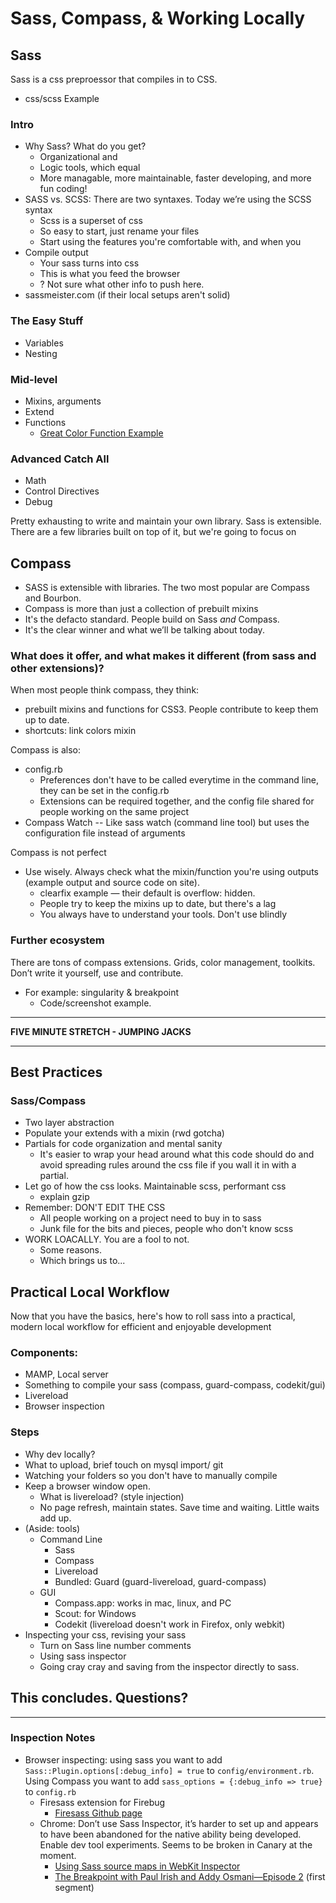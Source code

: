 # Sass, Compass, & Working Locally

## Sass

Sass is a css preproessor that compiles in to CSS.

-  css/scss Example

### Intro

-  Why Sass? What do you get?
    - Organizational and
    - Logic tools, which equal
    - More managable, more maintainable, faster developing, and more fun coding!
-  SASS vs. SCSS: There are two syntaxes. Today we’re using the SCSS syntax
    - Scss is a superset of css
    - So easy to start, just rename your files
    - Start using the features you're comfortable with, and when you
-  Compile output
    - Your sass turns into css
    - This is what you feed the browser
    - ? Not sure what other info to push here.
-  sassmeister.com (if their local setups aren't solid)

### The Easy Stuff

-  Variables
-  Nesting

### Mid-level

-  Mixins, arguments
-  Extend
-  Functions
    -  [Great Color Function Example](http://sassme.arc90.com/)

### Advanced Catch All

-  Math
-  Control Directives
-  Debug


Pretty exhausting to write and maintain your own library. Sass is extensible. There are a few libraries built on top of it, but we're going to focus on

## Compass

- SASS is extensible with libraries. The two most popular are Compass and Bourbon.
- Compass is more than just a collection of prebuilt mixins
- It's the defacto standard. People build on Sass *and* Compass.
- It's the clear winner and what we’ll be talking about today.

### What does it offer, and what makes it different (from sass and other extensions)?

When most people think compass, they think:

-  prebuilt mixins and functions for CSS3. People contribute to keep them up to date.
-  shortcuts: link colors mixin

Compass is also:

-  config.rb
    -  Preferences don't have to be called everytime in the command line, they can be set in the config.rb
    -  Extensions can be required together, and the config file shared for people working on the same project
-  Compass Watch -- Like sass watch (command line tool) but uses the configuration file instead of arguments

Compass is not perfect

- Use wisely. Always check what the mixin/function you're using outputs (example output and source code on site).
    -  clearfix example — their default is overflow: hidden.
    -  People try to keep the mixins up to date, but there's a lag
    -  You always have to understand your tools. Don't use blindly

### Further ecosystem

There are tons of compass extensions. Grids, color management, toolkits.
Don’t write it yourself, use and contribute.

-  For example: singularity & breakpoint
    -  Code/screenshot example.

-----

**FIVE MINUTE STRETCH - JUMPING JACKS**

-----

## Best Practices

### Sass/Compass

- Two layer abstraction
- Populate your extends with a mixin (rwd gotcha)
- Partials for code organization and mental sanity
    - It's easier to wrap your head around what this code should do and avoid spreading rules around the css file if you wall it in with a partial.
- Let go of how the css looks. Maintainable scss, performant css
    - explain gzip 
- Remember: DON'T EDIT THE CSS
    - All people working on a project need to buy in to sass
    - Junk file for the bits and pieces, people who don't know scss
- WORK LOACALLY. You are a fool to not. 
    - Some reasons.
    - Which brings us to...

## Practical Local Workflow

Now that you have the basics, here's how to roll sass into a practical, modern local workflow for efficient and enjoyable development

### Components:

-  MAMP, Local server
-  Something to compile your sass (compass, guard-compass, codekit/gui)
-  Livereload
-  Browser inspection

### Steps

- Why dev locally?
- What to upload, brief touch on mysql import/ git
- Watching your folders so you don't have to manually compile
- Keep a browser window open.
    - What is livereload? (style injection)
    - No page refresh, maintain states. Save time and waiting. Little waits add up.
- (Aside: tools)
    -  Command Line
        -  Sass
        -  Compass
        -  Livereload
        -  Bundled: Guard (guard-livereload, guard-compass)
    -  GUI
        -  Compass.app: works in mac, linux, and PC
        -  Scout: for Windows
        -  Codekit (livereload doesn't work in Firefox, only webkit)
- Inspecting your css, revising your sass
    - Turn on Sass line number comments
    - Using sass inspector
    - Going cray cray and saving from the inspector directly to sass.

## This concludes. Questions?

-----------

### Inspection Notes

-  Browser inspecting: using sass you want to add `Sass::Plugin.options[:debug_info] = true` to `config/environment.rb`. Using Compass you want to add `sass_options = {:debug_info => true}` to `config.rb`
    -  Firesass extension for Firebug
        -  [Firesass Github page](https://github.com/nex3/firesass)
    -  Chrome: Don’t use Sass Inspector, it’s harder to set up and appears to have been abandoned for the native ability being developed. Enable dev tool experiments. Seems to be broken in Canary at the moment.
        -  [Using Sass source maps in WebKit Inspector](http://bricss.net/post/33788072565/using-sass-source-maps-in-webkit-inspector)
        -  [The Breakpoint with Paul Irish and Addy Osmani—Episode 2](http://www.youtube.com/watch?v=PPXeWjWp-8Y) (first segment)
